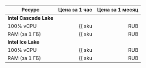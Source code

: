 | Ресурс        | Цена за 1 час                                              | Цена за 1 месяц                                                  |
| ----- | ----: | ----: |
| **Intel Cascade Lake**                                                                                                                        |
| 100% vCPU     | {{ sku|RUB|mdb.cluster.elasticsearch.v2.cpu.c100|string }} | {{ sku|RUB|mdb.cluster.elasticsearch.v2.cpu.c100|month|string }} |
| RAM (за 1 ГБ) | {{ sku|RUB|mdb.cluster.elasticsearch.v2.ram.gold|string }} | {{ sku|RUB|mdb.cluster.elasticsearch.v2.ram.gold|month|string }} |
| **Intel Ice Lake**                                                                                                                            |
| 100% vCPU     | {{ sku|RUB|mdb.cluster.elasticsearch.v3.cpu.c100|string }} | {{ sku|RUB|mdb.cluster.elasticsearch.v3.cpu.c100|month|string }} |
| RAM (за 1 ГБ) | {{ sku|RUB|mdb.cluster.elasticsearch.v3.ram.gold|string }} | {{ sku|RUB|mdb.cluster.elasticsearch.v3.ram.gold|month|string }} |